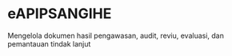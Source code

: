 # eAPIPSANGIHE
Mengelola dokumen hasil pengawasan, audit, reviu, evaluasi, dan pemantauan tindak lanjut
